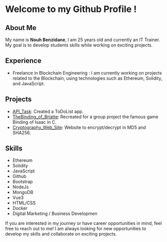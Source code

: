 # Welcome to my Github Profile !

## About Me
My name is **Nouh Benzidane**, I am 25 years old and currently an IT Trainer. My goal is to develop students skills while working on exciting projects.

## Experience
- Freelance in Blockchain Engineering : I am currently working on projects related to the Blockchain, using technologies such as Ethereum, Solidity, and JavaScript.

## Projects
- [API_Task](https://github.com/FouziGit/API_Task): Created a ToDoList app.
- [TheBinding_of_Briatte](https://github.com/FouziGit/TheBinding_of_Briatte): Recreated for a group project the famous game Binding of Isaac in C.
- [Cryptography_Web_Site](https://github.com/FouziGit/Cryptography-Web-Site): Website to encrypt/decrypt in MD5 and SHA256.


## Skills
- Ethereum
- Solidity
- JavaScript
- Github
- Bootstrap
- NodeJs
- MongoDB
- Vue3
- HTML/CSS
- Docker
- Digital Marketing / Business Developmen

If you are interested in my journey or have career opportunities in mind, feel free to reach out to me! I am always looking for new opportunities to develop my skills and collaborate on exciting projects.
